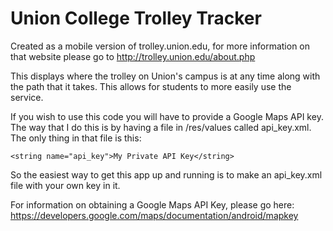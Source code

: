 Union College Trolley Tracker
=============================

Created as a mobile version of trolley.union.edu, for more information on that website please go to
http://trolley.union.edu/about.php

This displays where the trolley on Union's campus is at any time along with the path that it takes.
This allows for students to more easily use the service.


If you wish to use this code you will have to provide a Google Maps API key. The way that I do this is by having
a file in /res/values called api_key.xml. The only thing in that file is this:
<resources>

    <string name="api_key">My Private API Key</string>

</resources>
So the easiest way to get this app up and running is to make an api_key.xml file with your own key in it.

For information on obtaining a Google Maps API Key, please go here:
https://developers.google.com/maps/documentation/android/mapkey